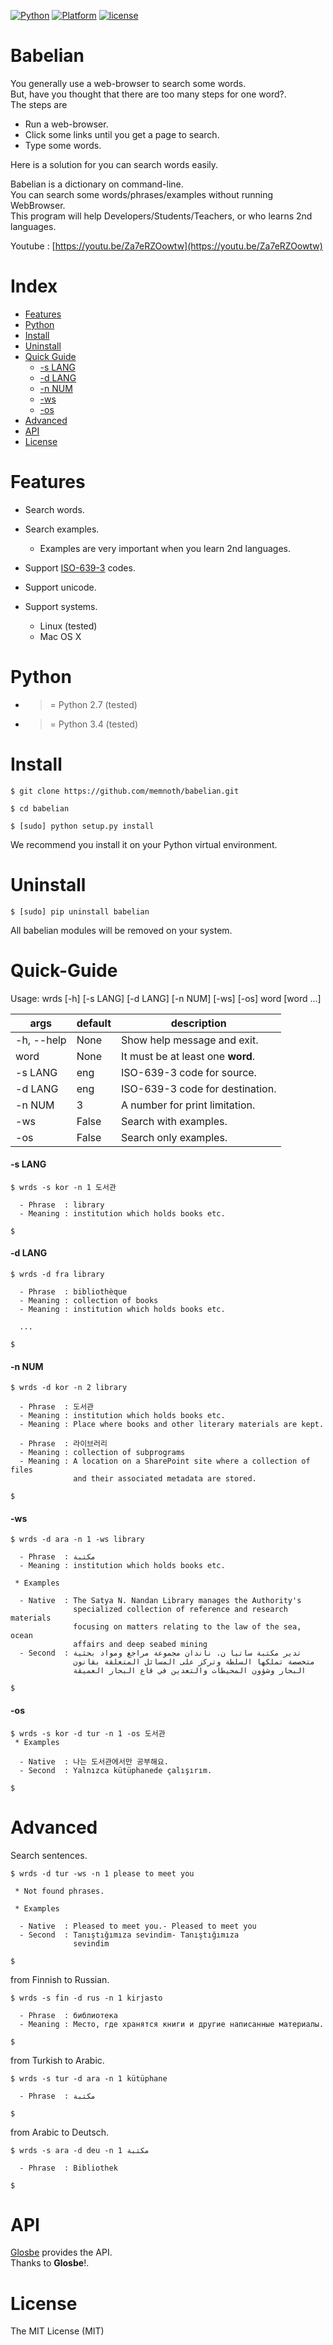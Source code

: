 [![Python](https://img.shields.io/badge/python-2.7%2C%203.4-red.svg)](#)
[![Platform](https://img.shields.io/badge/platform-osx%2C%20linux-lightgrey.svg)](#)
[![license](https://img.shields.io/github/license/mashape/apistatus.svg)](#)

# Babelian
You generally use a web-browser to search some words.  
But, have you thought that there are too many steps for one word?.  
The steps are   
- Run a web-browser.
- Click some links until you get a page to search.
- Type some words.  

Here is a solution for you can search words easily.  

Babelian is a dictionary on command-line.  
You can search some words/phrases/examples without running WebBrowser.  
This program will help Developers/Students/Teachers, or who learns 2nd languages.  

Youtube : [https://youtu.be/Za7eRZOowtw](https://youtu.be/Za7eRZOowtw)  

# Index
 - [Features](#features)
 - [Python](#python)
 - [Install](#install)
 - [Uninstall](#uninstall)
 - [Quick Guide](#quick-guide)
     - [-s LANG](#-s-lang)
     - [-d LANG](#-d-lang)
     - [-n NUM](#-n-num)
     - [-ws](#-ws)
     - [-os](#-os)
 - [Advanced](#advanced)
 - [API](#api)
 - [License](#license)

# Features
- Search words.
- Search examples.
  - Examples are very important when you learn 2nd languages.

- Support [ISO-639-3](https://en.wikipedia.org/wiki/List_of_ISO_639-3_codes) codes. 
- Support unicode.
- Support systems.
  - Linux (tested)
  - Mac OS X


# Python
- >= Python 2.7 (tested)
- >= Python 3.4 (tested)

# Install 
```shell
$ git clone https://github.com/memnoth/babelian.git

$ cd babelian

$ [sudo] python setup.py install
```
We recommend you install it on your Python virtual environment.

# Uninstall 
```shell
$ [sudo] pip uninstall babelian
```
All babelian modules will be removed on your system.

# Quick-Guide
Usage: wrds [-h] [-s LANG] [-d LANG] [-n NUM] [-ws] [-os] word [word ...]  

| args | default | description |
|------|---------|-------------|
| -h, --help | None | Show help message and exit. |
| word | None | It must be at least one **word**. |
| -s LANG | eng | ISO-639-3 code for source. |
| -d LANG | eng | ISO-639-3 code for destination. |
| -n NUM | 3 | A number for print limitation. |
| -ws | False | Search with examples. |
| -os | False | Search only examples. |

#### -s LANG
```shell
$ wrds -s kor -n 1 도서관

  - Phrase  : library
  - Meaning : institution which holds books etc.

$
```

#### -d LANG
```shell
$ wrds -d fra library

  - Phrase  : bibliothèque
  - Meaning : collection of books
  - Meaning : institution which holds books etc.

  ...

$
```

#### -n NUM
```shell
$ wrds -d kor -n 2 library

  - Phrase  : 도서관
  - Meaning : institution which holds books etc.
  - Meaning : Place where books and other literary materials are kept.

  - Phrase  : 라이브러리
  - Meaning : collection of subprograms
  - Meaning : A location on a SharePoint site where a collection of files
              and their associated metadata are stored.

$
```

#### -ws
```shell
$ wrds -d ara -n 1 -ws library

  - Phrase  : مكتبة
  - Meaning : institution which holds books etc.

 * Examples

  - Native  : The Satya N. Nandan Library manages the Authority's
              specialized collection of reference and research materials
              focusing on matters relating to the law of the sea, ocean
              affairs and deep seabed mining
  - Second  : تدير مكتبة ساتيا ن. ناندان مجموعة مراجع ومواد بحثية
              متخصصة تملكها السلطة وتركز على المسائل المتعلقة بقانون
              البحار وشؤون المحيطات والتعدين في قاع البحار العميقة

$
```

#### -os
```shell
$ wrds -s kor -d tur -n 1 -os 도서관
 * Examples

  - Native  : 나는 도서관에서만 공부해요.
  - Second  : Yalnızca kütüphanede çalışırım.

$
```

# Advanced
Search sentences.
```shell
$ wrds -d tur -ws -n 1 please to meet you

 * Not found phrases.

 * Examples

  - Native  : Pleased to meet you.- Pleased to meet you
  - Second  : Tanıştığımıza sevindim- Tanıştığımıza
              sevindim

$
```
from Finnish to Russian.
```shell
$ wrds -s fin -d rus -n 1 kirjasto 

  - Phrase  : библиотека
  - Meaning : Место, где хранятся книги и другие написанные материалы.

$
```
from Turkish to Arabic.
```shell
$ wrds -s tur -d ara -n 1 kütüphane 

  - Phrase  : مكتبة

$
```
from Arabic to Deutsch.
```shell
$ wrds -s ara -d deu -n 1 مكتبة  

  - Phrase  : Bibliothek

$
```

# API
[Glosbe](https://glosbe.com) provides the API.  
Thanks to **Glosbe**!.    

# License
The MIT License (MIT)
